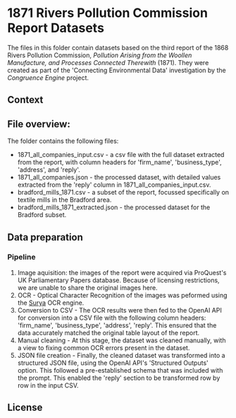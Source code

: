 # **1871 Rivers Pollution Commission Report Datasets**

The files in this folder contain datasets based on the third report of the 1868 Rivers Pollution Commission, *Pollution Arising from the Woollen Manufacture, and Processes Connected Therewith* (1871). They were created as part of the 'Connecting Environmental Data' investigation by the *Congruence Engine* project. 

## Context

## File overview:
The folder contains the following files:
* 1871_all_companies_input.csv - a csv file with the full dataset extracted from the report, with column headers for 'firm_name', 'business_type', 'address', and 'reply'.
* 1871_all_companies.json - the processed dataset, with detailed values extracted from the 'reply' column in 1871_all_companies_input.csv.
* bradford_mills_1871.csv - a subset of the report, focussed specifically on textile mills in the Bradford area.
* bradford_mills_1871_extracted.json - the processed dataset for the Bradford subset. 

## Data preparation

### Pipeline
1. Image aquisition: the images of the report were acquired via ProQuest's UK Parliamentary Papers database. Because of licensing restrictions, we are unable to share the original images here.
2. OCR - Optical Character Recognition of the images was peformed using the [Surya](https://github.com/VikParuchuri/surya) OCR engine.
3. Conversion to CSV - The OCR results were then fed to the OpenAI API for conversion into a CSV file with the following column headers: 'firm_name', 'business_type', 'address', 'reply'. This ensured that the data accurately matched the original table layout of the report. 
4. Manual cleaning - At this stage, the dataset was cleaned manually, with a view to fixing common OCR errors present in the dataset.
5. JSON file creation - Finally, the cleaned dataset was transformed into a structured JSON file, using the OpenAI API's 'Structured Outputs' option. This followed a pre-established schema that was included with the prompt. This enabled the 'reply' section to be transformed row by row in the input CSV.

## License
